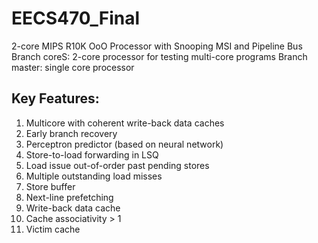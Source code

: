 # EECS470_Final
2-core MIPS R10K OoO Processor with Snooping MSI and Pipeline Bus
Branch coreS: 2-core processor for testing multi-core programs
Branch master: single core processor 
## Key Features:
1. Multicore with coherent write-back data caches
2. Early branch recovery 
3. Perceptron predictor (based on neural network)
4. Store-to-load forwarding in LSQ
5. Load issue out-of-order past pending stores
6. Multiple outstanding load misses
7. Store buffer
8. Next-line prefetching
9. Write-back data cache
10. Cache associativity > 1
11. Victim cache
